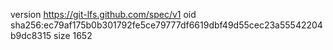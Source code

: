 version https://git-lfs.github.com/spec/v1
oid sha256:ec79af175b0b301792fe5ce79777df6619dbf49d55cec23a55542204b9dc8315
size 1652
